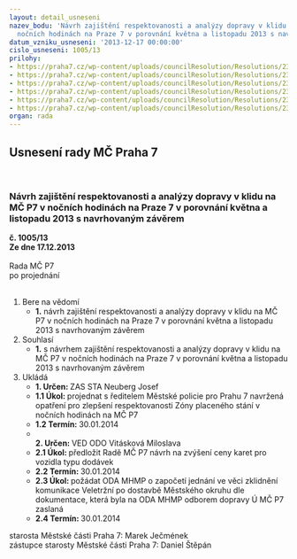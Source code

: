 ```yaml
---
layout: detail_usneseni
nazev_bodu: 'Návrh zajištění respektovanosti a analýzy dopravy v klidu na MČ P7 v
  nočních hodinách na Praze 7 v porovnání května a listopadu 2013 s navrhovaným závěrem '
datum_vzniku_usneseni: '2013-12-17 00:00:00'
cislo_usneseni: 1005/13
prilohy:
- https://praha7.cz/wp-content/uploads/councilResolution/Resolutions/23376/67-13-u_753_po%c4%8det_automobil%c5%af.doc
- https://praha7.cz/wp-content/uploads/councilResolution/Resolutions/23376/67-13-z%c3%a1kladni_vysledky_listopad_2013.docx
- https://praha7.cz/wp-content/uploads/councilResolution/Resolutions/23376/67-13-vyj%c3%a1d%c5%99en%c3%ad_%c5%99editele_m%c4%9bstsk%c3%a9_policie_pro_prahu_7_1.doc
- https://praha7.cz/wp-content/uploads/councilResolution/Resolutions/23376/67-13-stanoven%c3%ad_z%c3%a1sobov%c3%a1n%c3%ad.jpg
- https://praha7.cz/wp-content/uploads/councilResolution/Resolutions/23376/67-13-z%c3%a1pis_12.doc
- https://praha7.cz/wp-content/uploads/councilResolution/Resolutions/23376/67-13-vyj%c3%a1d%c5%99en%c3%ad_k_anal%c3%bdze_z_listopadu_2013.doc
organ: rada
---
```

<div id="ucUsn_pList" class="usn">
	<span><h2>Usnesení rady MČ Praha 7 </h2>
<br></span><div class="standBody">
<span><h3>Návrh zajištění respektovanosti a analýzy dopravy v klidu na MČ P7 v nočních hodinách na Praze 7 v porovnání května a listopadu 2013 s navrhovaným závěrem </h3></span><div class="center">
		<strong>č. 1005/13</strong><br>
	</div>
<div class="center">
		<strong>Ze dne 17.12.2013</strong><br><br>
	</div>Rada MČ P7<br> po projednání<br><br><ol>
<li>Bere na vědomí<ul><li>
<strong>1.</strong> návrh zajištění respektovanosti a analýzy dopravy v klidu na MČ P7 v nočních hodinách na Praze 7 v porovnání května a listopadu 2013 s navrhovaným závěrem </li></ul>
</li>
<li>Souhlasí<ul><li>
<strong>1.</strong> s návrhem zajištění respektovanosti a analýzy dopravy v klidu na MČ P7 v nočních hodinách na Praze 7 v porovnání května a listopadu 2013 s navrhovaným závěrem      </li></ul>
</li>
<li>Ukládá<ul>
<li>
<strong>1. Určen: </strong>ZAS STA Neuberg Josef</li>
<li>
<strong>1.1 Úkol: </strong>projednat s ředitelem Městské policie pro Prahu 7 navržená opatření pro zlepšení respektovanosti Zóny placeného stání v nočních hodinách na MČ P7</li>
<li>
<strong>1.2 Termín: </strong>30.01.2014</li>
<li>
<strong><br>2. Určen: </strong>VED ODO Vitásková Miloslava</li>
<li>
<strong>2.1 Úkol: </strong>předložit Radě MČ P7 návrh na zvýšení ceny  karet pro vozidla typu dodávek</li>
<li>
<strong>2.2 Termín: </strong>30.01.2014</li>
<li>
<strong>2.3 Úkol: </strong>požádat ODA MHMP o započetí jednání ve věci zklidnění komunikace Veletržní po dostavbě Městského okruhu dle dokumentace, která byla na  ODA MHMP odborem dopravy Ú MČ P7 zaslaná</li>
<li>
<strong>2.4 Termín: </strong>30.01.2014</li>
</ul>
</li>
</ol>starosta Městské části Praha 7: Marek Ječmének<br>zástupce starosty Městské části Praha 7: Daniel Štěpán 
</div>
</div>